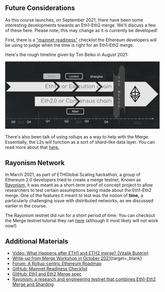 ## Future Considerations

As this course launches, on September 2021, there have been some interesting developments towards an Eth1-Eth2 merge. We'll discuss a few of these here. Please note, this may change as it is currently be developed!

First, there is a ["mainnet readiness"](https://github.com/ethereum/pm/blob/master/Merge/mainnet-readiness.md) checklist the Ethereum developers will be using to judge when the time is right for an Eth1-Eth2 merge.

Here's the rough timeline given by Tim Beiko in August 2021:

![Rough timeline for Eth1-Eth2 merge](../../img/S10/eth2-merge-timeline.png)

There's also been talk of using rollups as a way to help with the Merge. Essentially, the L2s will function as a sort of shard-like data layer. You can read more about that [here.](https://ethereum-magicians.org/t/a-rollup-centric-ethereum-roadmap/4698)

## Rayonism Network

In March 2021, as part of ETHGlobal Scaling hackathon, a group of Ethereum 2.0 developers tried to create a merge testnet. Known as [Rayonism,](https://rayonism.io/) it was meant as a short-term proof of concept project to allow researchers to test certain assumptions being made about the Eth1-Eth2 merge. One of the features it meant to test was the notion of <b>time,</b> a particularly challenging issue with distributed networks, as we discussed earlier in the course.

The Rayonism testnet did run for a short period of time. You can checkout the Merge testnet tutorial they ran [here](https://github.com/protolambda/mergenet-tutorial) (although it most likely will not work now!)

## Additional Materials
- [Video: What Happens after ETH1 and ETH2 merge? (Vitalik Buterin)](https://youtu.be/pG8DPW64f-A)
- [Write-up from Merge Workshop in October 2021](https://consensys.net/blog/ethereum-2-0/an-update-on-the-merge-after-the-amphora-interop-event-in-greece/){target=_blank}
- [Forum: A Rollup-centric Ethereum Roadmap](https://ethereum-magicians.org/t/a-rollup-centric-ethereum-roadmap/4698)
- [GitHub: Mainnet Readiness Checklist](https://github.com/ethereum/pm/blob/master/Merge/mainnet-readiness.md)
- [GitHub: Eth1 and Eth2 Merge spec](https://github.com/ethereum/consensus-specs/blob/dev/specs/merge/beacon-chain.md)
- [Rayonism: a research and engineering testnet that combines Eth1-Eth2 Merge and Sharding](https://rayonism.io/)
